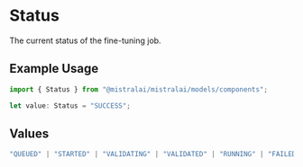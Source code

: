 # Status

The current status of the fine-tuning job.

## Example Usage

```typescript
import { Status } from "@mistralai/mistralai/models/components";

let value: Status = "SUCCESS";
```

## Values

```typescript
"QUEUED" | "STARTED" | "VALIDATING" | "VALIDATED" | "RUNNING" | "FAILED_VALIDATION" | "FAILED" | "SUCCESS" | "CANCELLED" | "CANCELLATION_REQUESTED"
```